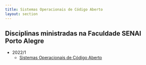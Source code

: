 ```yaml
---
title: Sistemas Operacionais de Código Aberto
layout: section
---
```


## Disciplinas ministradas na Faculdade SENAI Porto Alegre

* 2022/1
    * [Sistemas Operacionais de Código Aberto](soca)
